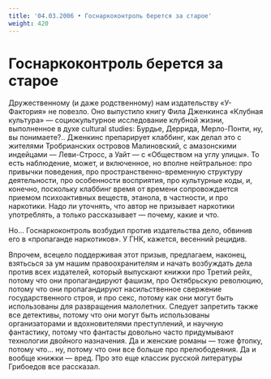 ```yaml
---
title: '04.03.2006 • Госнаркоконтроль берется за старое'
weight: 420
---
```


# Госнаркоконтроль берется за старое

Дружественному (и даже родственному) нам издательству «У-Фактория» не повезло. Оно выпустило книгу Фила Дженкинса «Клубная культура» — социокультурное исследование клубной жизни, выполненное в духе cultural studies: Бурдье, Деррида, Мерло-Понти, ну, вы понимаете?.. Дженкинс препарирует клаббинг, как делал это с жителями Тробрианских островов Малиновский, с амазонскими индейцами — Леви-Стросс, а Уайт — с «Обществом на углу улицы». То есть наблюдение, может, и включенное, но вполне нейтральное: про привычки поведения, про пространственно-временную структуру деятельности, про особенности восприятия, про культурные коды, и, конечно, поскольку клаббинг время от времени сопровождается приемом психоактивных веществ, этанола, в частности, и про наркотики. Надо ли уточнять, что автор не призывает наркотики употреблять, а только рассказывает — почему, какие и что.

Но... Госнаркоконтроль возбудил против издательства дело, обвинив его в «пропаганде наркотиков». У ГНК, кажется, весенний рецидив.

Впрочем, всецело поддерживая этот призыв, предлагаем, наконец, взятьсься за ум нашим правоохранителям и начать возбуждать дела против всех издателей, который выпускают книжки про Третий рейх, потому что они пропагандируют фашизм, про Октябрьскую революцию, потому что они пропагандируют насильственное свержение государственного строя, и про секс, потому как они могут быть использованы для развращения малолетних. Следует запретить также все детективы, потому что они могут быть использованы организаторами и вдохновителями преступлений, и научную фантастику, потому что фантасты довольно часто придумывают технологии двойного назначения. Да и женские романы — тоже фтопку, потому что... ну, потому что они все больше про прелюбодеяния. Да и вообще книжки — вред. Про это еще классик русской литературы Грибоедов все рассказал.